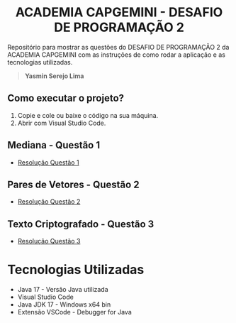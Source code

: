 
<h1 align="center">
ACADEMIA CAPGEMINI - DESAFIO DE PROGRAMAÇÃO 2 
</h1>


Repositório para mostrar as questões do DESAFIO DE PROGRAMAÇÃO 2 da ACADEMIA CAPGEMINI com as instruções de como rodar a aplicação e as tecnologias utilizadas.
> **Yasmin Serejo Lima**

<h2> Como executar o projeto?</h2>

1. Copie e cole ou baixe o código na sua máquina.
2. Abrir com Visual Studio Code.


<h2 id="question01">
  Mediana - Questão 1
</h2>

 * [Resolução Questão 1](https://github.com/yasminlimaa/Desafio-de-programa-o-CAPGEMINI-02/blob/main/Desafio%20Capgemini%202022/src/Questao%201/MedianaQuestao1.java)


<h2 id="question02">
  Pares de Vetores - Questão 2
</h2>

* [Resolução Questão 2](https://github.com/yasminlimaa/Desafio-de-programa-o-CAPGEMINI-02/blob/main/Desafio%20Capgemini%202022/src/Questao%202/VetoresQuestao2.java)
	

<h2 id="question03">
  Texto Criptografado - Questão 3
</h2>
	
* [Resolução Questão 3](https://github.com/yasminlimaa/Desafio-de-programa-o-CAPGEMINI-02/blob/main/Desafio%20Capgemini%202022/src/Questao%203/MensagemQuestao3.java)

<h1 id="tecnologias-dependencias">
	Tecnologias Utilizadas
</h1>

<a name = "tech_stack"></a>

- Java 17 - Versão Java utilizada
- Visual Studio Code 
- Java JDK 17 - Windows x64 bin
- Extensão VSCode - Debugger for Java


